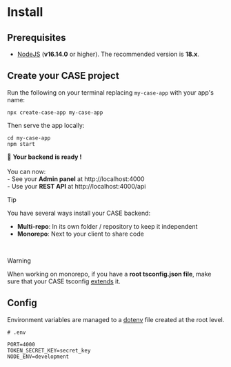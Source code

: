 # Install

## Prerequisites

- [NodeJS](https://nodejs.org/en/) (**v16.14.0** or higher). The recommended version is **18.x**.

## Create your CASE project

Run the following on your terminal replacing `my-case-app` with your app's name:

```
npx create-case-app my-case-app
```

Then serve the app locally:

```
cd my-case-app
npm start
```

🎉 **Your backend is ready !**
<br/>
<br/>You can now:
<br/> - See your **Admin panel** at http://localhost:4000
<br/> - Use your **REST API** at http://localhost:4000/api

> [!Tip]
>
> You have several ways install your CASE backend:
>
> - **Multi-repo**: In its own folder / repository to keep it independent
> - **Monorepo**: Next to your client to share code

&nbsp;

> [!Warning]
>
> When working on monorepo, if you have a **root tsconfig.json file**, make sure that your CASE tsconfig [extends](https://www.typescriptlang.org/tsconfig#extends) it.

## Config

Environment variables are managed to a [dotenv](https://www.npmjs.com/package/dotenv) file created at the root level.

```env
# .env

PORT=4000
TOKEN_SECRET_KEY=secret_key
NODE_ENV=development
```
